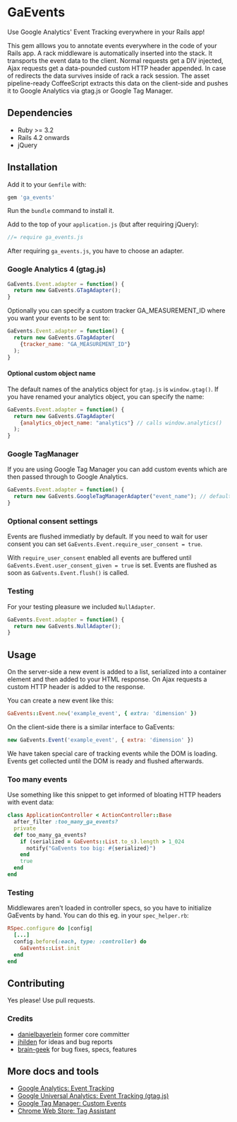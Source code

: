 # GaEvents

Use Google Analytics' Event Tracking everywhere in your Rails app!

This gem alllows you to annotate events everywhere in the code of your Rails
app.
A rack middleware is automatically inserted into the stack. It transports
the event data to the client. Normal requests get a DIV injected, Ajax requests
get a data-pounded custom HTTP header appended. In case of redirects the data
survives inside of rack a rack session.
The asset pipeline-ready CoffeeScript extracts this data on the client-side and
pushes it to Google Analytics via gtag.js or Google Tag Manager.

## Dependencies

* Ruby >= 3.2
* Rails 4.2 onwards
* jQuery

## Installation

Add it to your `Gemfile` with:

```ruby
gem 'ga_events'
```

Run the `bundle` command to install it.

Add to the top of your `application.js` (but after requiring jQuery):

```javascript
//= require ga_events.js
```

After requiring `ga_events.js`, you have to choose an adapter.

### Google Analytics 4 (gtag.js)

```javascript
GaEvents.Event.adapter = function() {
  return new GaEvents.GTagAdapter();
}
```

Optionally you can specify a custom tracker GA_MEASUREMENT_ID where you want
your events to be sent to:

```javascript
GaEvents.Event.adapter = function() {
  return new GaEvents.GTagAdapter(
    {tracker_name: "GA_MEASUREMENT_ID"}
  );
}
```

#### Optional custom object name

The default names of the analytics object for `gtag.js` is  `window.gtag()`. If
you have renamed your analytics object, you can specify the name:

```javascript
GaEvents.Event.adapter = function() {
  return new GaEvents.GTagAdapter(
    {analytics_object_name: "analytics"} // calls window.analytics()
  );
}
```

### Google TagManager

If you are using Google Tag Manager you can add custom events which are then
passed through to Google Analytics.

```javascript
GaEvents.Event.adapter = function() {
  return new GaEvents.GoogleTagManagerAdapter("event_name"); // defaults to ga_event
}
```

### Optional consent settings

Events are flushed immediatly by default. If you need to wait for user consent
you can set `GaEvents.Event.require_user_consent = true`.

With `require_user_consent` enabled all events are buffered until
`GaEvents.Event.user_consent_given = true` is set. Events are flushed as soon
as `GaEvents.Event.flush()` is called.

### Testing

For your testing pleasure we included `NullAdapter`.

```javascript
GaEvents.Event.adapter = function() {
  return new GaEvents.NullAdapter();
}
```

## Usage

On the server-side a new event is added to a list, serialized into a container
element and then added to your HTML response. On Ajax requests a custom
HTTP header is added to the response.

You can create a new event like this:

```ruby
GaEvents::Event.new('example_event', { extra: 'dimension' })
```

On the client-side there is a similar interface to GaEvents:

```javascript
new GaEvents.Event('example_event', { extra: 'dimension' })
```

We have taken special care of tracking events while the DOM is loading.
Events get collected until the DOM is ready and flushed afterwards.

### Too many events

Use something like this snippet to get informed of bloating HTTP headers with
event data:

```ruby
class ApplicationController < ActionController::Base
  after_filter :too_many_ga_events?
  private
  def too_many_ga_events?
    if (serialized = GaEvents::List.to_s).length > 1_024
      notify("GaEvents too big: #{serialized}")
    end
    true
  end
end
```

### Testing

Middlewares aren't loaded in controller specs, so you have to initialize
GaEvents by hand. You can do this eg. in your `spec_helper.rb`:

```ruby
RSpec.configure do |config|
  [...]
  config.before(:each, type: :controller) do
    GaEvents::List.init
  end
end
```

## Contributing

Yes please! Use pull requests.

### Credits

* [danielbayerlein](https://github.com/danielbayerlein) former core committer
* [jhilden](https://github.com/jhilden) for ideas and bug reports
* [brain-geek](https://github.com/brain-geek) for bug fixes, specs, features

## More docs and tools

* [Google Analytics: Event Tracking](https://developers.google.com/analytics/devguides/collection/gajs/eventTrackerGuide)
* [Google Universal Analytics: Event Tracking (gtag.js)](https://developers.google.com/analytics/devguides/collection/gtagjs/events)
* [Google Tag Manager: Custom Events](http://support.google.com/tagmanager/answer/2574372#GoogleAnalytics)
* [Chrome Web Store: Tag Assistant](https://chrome.google.com/webstore/detail/tag-assistant-legacy-by-g/kejbdjndbnbjgmefkgdddjlbokphdefk)
